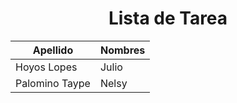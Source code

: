 <h1 align="center">Lista de Tarea</h1>

| Apellido | Nombres |   
|----------|---------|
| Hoyos Lopes   | Julio  |
| Palomino Taype | Nelsy     |
